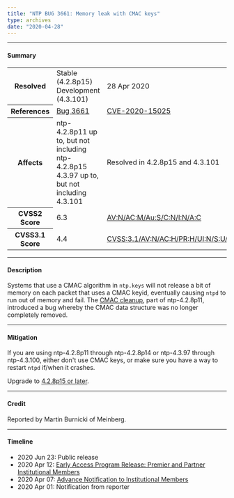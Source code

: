 ```yaml
---
title: "NTP BUG 3661: Memory leak with CMAC keys"
type: archives
date: "2020-04-28"
---
```


* * *

#### Summary

<table>
  <tbody>
	<tr>
		<th><b>Resolved</b></th>
		<td>Stable (4.2.8p15)<br> Development (4.3.101)</td>
		<td>28 Apr 2020</td>
	</tr>
	<tr>
		<th><b>References</b></th>
		<td><a href="https://bugs.ntp.org/show_bug.cgi?id=3661">Bug 3661</a></td>
		<td><a href="https://nvd.nist.gov/vuln/detail/CVE-2020-15025">CVE-2020-15025</a></td>
	</tr>
	<tr>
		<th><b>Affects</b></th>
		<td>ntp-4.2.8p11 up to, but not including ntp-4.2.8p15<br>4.3.97 up to, but not including 4.3.101</td>
		<td>Resolved in 4.2.8p15 and 4.3.101</td>
	</tr>
	<tr>
		<th><b>CVSS2 Score</b></th>
		<td>6.3</td>
		<td><a href="https://nvd.nist.gov/vuln-metrics/cvss/v2-calculator?vector=(AV:N/AC:M/Au:S/C:N/I:N/A:C)">AV:N/AC:M/Au:S/C:N/I:N/A:C</a></td>
	</tr>
	<tr>
		<th><b>CVSS3.1 Score<b></th>
		<td>4.4</td>
		<td><a href="https://nvd.nist.gov/vuln-metrics/cvss/v3-calculator?vector=AV:N/AC:H/PR:H/UI:N/S:U/C:N/I:N/A:H&version=3.1">CVSS:3.1/AV:N/AC:H/PR:H/UI:N/S:U/C:N/I:N/A:H</a></td>
	</tr>	
  </tbody>	
</table>

* * *
    
#### Description 

Systems that use a CMAC algorithm in `ntp.keys` will not release a bit of memory on each packet that uses a CMAC keyid, eventually causing `ntpd` to run out of memory and fail. The [CMAC cleanup](https://bugs.ntp.org/show_bug.cgi?id=3447), part of ntp-4.2.8p11, introduced a bug whereby the CMAC data structure was no longer completely removed.

* * *
    
#### Mitigation

If you are using ntp-4.2.8p11 through ntp-4.2.8p14 or ntp-4.3.97 through ntp-4.3.100, either don't use CMAC keys, or make sure you have a way to restart `ntpd` if/when it crashes.

Upgrade to [4.2.8p15 or later](/downloads).

* * *

#### Credit

Reported by Martin Burnicki of Meinberg.

* * *

#### Timeline

* 2020 Jun 23: Public release
* 2020 Apr 12: [Early Access Program Release: Premier and Partner Institutional Members](https://www.nwtime.org/membership/benefits)
* 2020 Apr 07: [Advance Notification to Institutional Members](https://www.nwtime.org/membership/benefits)
* 2020 Apr 01: Notification from reporter